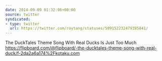 ```yaml
---
date: 2014-09-09 01:32:06+00:00
source: twitter
syndicated:
- type: twitter
  url: https://twitter.com/roytang/statuses/509152232479395841/
---
```


The DuckTales Theme Song With Real Ducks Is Just Too Much https://flipboard.com/@flipboard/-the-ducktales-theme-song-with-real-duck/f-2da2a6a174%2Fkotaku.com